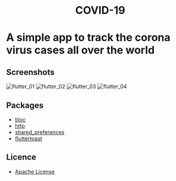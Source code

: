 <h1 align="center"> COVID-19<h1>
 A simple app to track the corona virus cases all over the world

## **Screenshots**

![flutter_01](https://user-images.githubusercontent.com/58802800/106178796-37a35c00-61c0-11eb-85ec-04ddecfba230.png)
![flutter_02](https://user-images.githubusercontent.com/58802800/106178932-5ace0b80-61c0-11eb-94eb-2d88a6454ef3.png)
![flutter_03](https://user-images.githubusercontent.com/58802800/106178987-6cafae80-61c0-11eb-85fc-98be2a48747c.png)
![flutter_04](https://user-images.githubusercontent.com/58802800/106179022-7a653400-61c0-11eb-9f4c-2ae0d9a1ae54.png)
 



## **Packages**
* [bloc](https://pub.dev/packages/flutter_bloc)
* [http](https://pub.dev/packages/http)
* [shared_preferences](https://pub.dev/packages/shared_preferences)
* [fluttertoast](https://pub.dev/packages/fluttertoast)

## **Licence**
* [Apache License](https://github.com/kavinkumar999/covid19-tracking/LICENSE)
